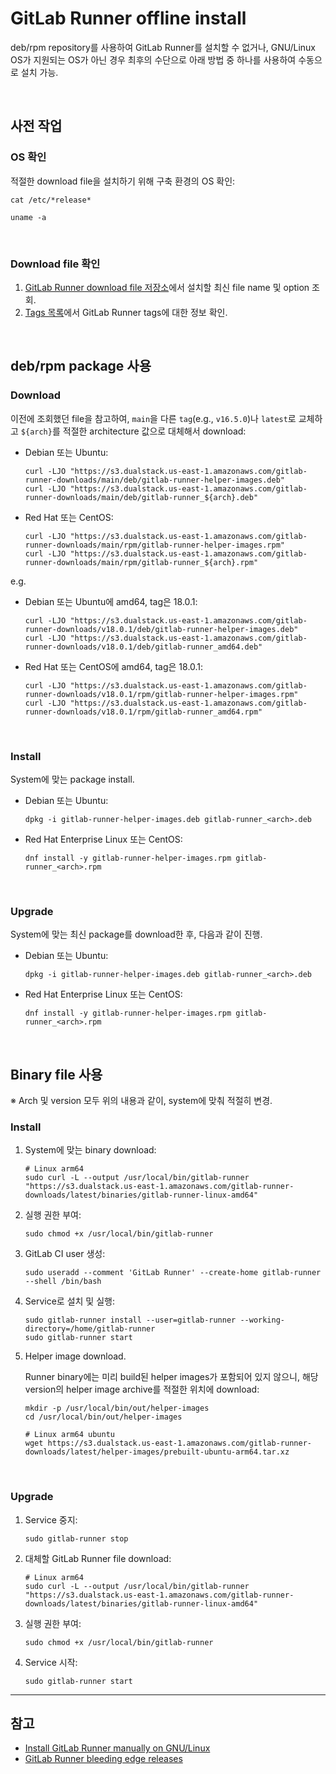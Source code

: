 # GitLab Runner offline install
deb/rpm repository를 사용하여 GitLab Runner를 설치할 수 없거나, GNU/Linux OS가 지원되는 OS가 아닌 경우 최후의 수단으로 아래 방법 중 하나를 사용하여 수동으로 설치 가능.

<br>

## 사전 작업
### OS 확인
적절한 download file을 설치하기 위해 구축 환경의 OS 확인:

```shell
cat /etc/*release*

uname -a
```

<br>

### Download file 확인
1. [GitLab Runner download file 저장소](https://s3.dualstack.us-east-1.amazonaws.com/gitlab-runner-downloads/latest/index.html)에서 설치할 최신 file name 및 option 조회.
2. [Tags 목록](https://gitlab.com/gitlab-org/gitlab-runner/-/tags)에서 GitLab Runner tags에 대한 정보 확인.

<br>

## deb/rpm package 사용
### Download
이전에 조회했던 file을 참고하여, `main`을 다른 `tag`(e.g., `v16.5.0`)나 `latest`로 교체하고 `${arch}`를 적절한 architecture 값으로 대체해서 download:
- Debian 또는 Ubuntu:
  ```shell
  curl -LJO "https://s3.dualstack.us-east-1.amazonaws.com/gitlab-runner-downloads/main/deb/gitlab-runner-helper-images.deb"
  curl -LJO "https://s3.dualstack.us-east-1.amazonaws.com/gitlab-runner-downloads/main/deb/gitlab-runner_${arch}.deb"
  ```

- Red Hat 또는 CentOS:
  ```shell
  curl -LJO "https://s3.dualstack.us-east-1.amazonaws.com/gitlab-runner-downloads/main/rpm/gitlab-runner-helper-images.rpm"
  curl -LJO "https://s3.dualstack.us-east-1.amazonaws.com/gitlab-runner-downloads/main/rpm/gitlab-runner_${arch}.rpm"
  ```

e.g.
- Debian 또는 Ubuntu에 amd64, tag은 18.0.1:
  ```shell
  curl -LJO "https://s3.dualstack.us-east-1.amazonaws.com/gitlab-runner-downloads/v18.0.1/deb/gitlab-runner-helper-images.deb"
  curl -LJO "https://s3.dualstack.us-east-1.amazonaws.com/gitlab-runner-downloads/v18.0.1/deb/gitlab-runner_amd64.deb"
  ```

- Red Hat 또는 CentOS에 amd64, tag은 18.0.1:
  ```shell
  curl -LJO "https://s3.dualstack.us-east-1.amazonaws.com/gitlab-runner-downloads/v18.0.1/rpm/gitlab-runner-helper-images.rpm"
  curl -LJO "https://s3.dualstack.us-east-1.amazonaws.com/gitlab-runner-downloads/v18.0.1/rpm/gitlab-runner_amd64.rpm"
  ```

<br>

### Install
System에 맞는 package install.

- Debian 또는 Ubuntu:
  ```shell
  dpkg -i gitlab-runner-helper-images.deb gitlab-runner_<arch>.deb
  ```

- Red Hat Enterprise Linux 또는 CentOS:
  ```shell
  dnf install -y gitlab-runner-helper-images.rpm gitlab-runner_<arch>.rpm
  ```

<br>

### Upgrade
System에 맞는 최신 package를 download한 후, 다음과 같이 진행.

- Debian 또는 Ubuntu:
  ```shell
  dpkg -i gitlab-runner-helper-images.deb gitlab-runner_<arch>.deb
  ```

- Red Hat Enterprise Linux 또는 CentOS:
   ```shell
   dnf install -y gitlab-runner-helper-images.rpm gitlab-runner_<arch>.rpm
   ```

<br>

## Binary file 사용
※ Arch 및 version 모두 위의 내용과 같이, system에 맞춰 적절히 변경.

### Install
1. System에 맞는 binary download:
   ```shell
   # Linux arm64
   sudo curl -L --output /usr/local/bin/gitlab-runner "https://s3.dualstack.us-east-1.amazonaws.com/gitlab-runner-downloads/latest/binaries/gitlab-runner-linux-amd64"
   ```

2. 실행 권한 부여:
   ```shell
   sudo chmod +x /usr/local/bin/gitlab-runner
   ```

3. GitLab CI user 생성:
   ```shell
   sudo useradd --comment 'GitLab Runner' --create-home gitlab-runner --shell /bin/bash
   ```

4. Service로 설치 및 실행:
   ```shell
   sudo gitlab-runner install --user=gitlab-runner --working-directory=/home/gitlab-runner
   sudo gitlab-runner start
   ```

5. Helper image download.

   Runner binary에는 미리 build된 helper images가 포함되어 있지 않으니, 해당 version의 helper image archive를 적절한 위치에 download:
   ```shell
   mkdir -p /usr/local/bin/out/helper-images
   cd /usr/local/bin/out/helper-images

   # Linux arm64 ubuntu
   wget https://s3.dualstack.us-east-1.amazonaws.com/gitlab-runner-downloads/latest/helper-images/prebuilt-ubuntu-arm64.tar.xz
   ```

<br>

### Upgrade
1. Service 중지:
   ```shell
   sudo gitlab-runner stop
   ```

2. 대체할 GitLab Runner file download:
   ```shell
   # Linux arm64
   sudo curl -L --output /usr/local/bin/gitlab-runner "https://s3.dualstack.us-east-1.amazonaws.com/gitlab-runner-downloads/latest/binaries/gitlab-runner-linux-amd64"
   ```

3. 실행 권한 부여:
   ```shell
   sudo chmod +x /usr/local/bin/gitlab-runner
   ```

4. Service 시작:
   ```shell
   sudo gitlab-runner start
   ```
<hr>

## 참고
- [Install GitLab Runner manually on GNU/Linux](https://docs.gitlab.com/runner/install/linux-manually/)
- [GitLab Runner bleeding edge releases](https://docs.gitlab.com/runner/install/bleeding-edge/)
